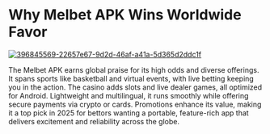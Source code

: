 # Why Melbet APK Wins Worldwide Favor

<a href="https://t.me/gamemodfreecom">![396845569-22657e67-9d2d-46af-a41a-5d365d2ddc1f](https://github.com/user-attachments/assets/66180d43-b7d1-493b-aa35-390400b962f1)</a>

The Melbet APK earns global praise for its high odds and diverse offerings. It spans sports like basketball and virtual events, with live betting keeping you in the action. The casino adds slots and live dealer games, all optimized for Android. Lightweight and multilingual, it runs smoothly while offering secure payments via crypto or cards. Promotions enhance its value, making it a top pick in 2025 for bettors wanting a portable, feature-rich app that delivers excitement and reliability across the globe.
